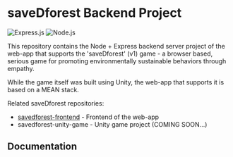 # saveDforest Backend Project
![Express.js](https://img.shields.io/badge/express.js-%23404d59.svg?style=for-the-badge&logo=express&logoColor=%2361DAFB)
![Node.js](https://img.shields.io/badge/Node.js-339933?style=flat&logo=node.js&logoColor=white)

This repository contains the Node + Express backend server project of the web-app that supports the 'saveDforest' (v1) game - a browser based, serious game for promoting environmentally sustainable behaviors through empathy. 

While the game itself was built using Unity, the web-app that supports it is based on a MEAN stack.

Related saveDforest repositories: 
- [savedforest-frontend](https://github.com/ricardosantosfc/savedforest-frontend-public) - Frontend of the web-app
- savedforest-unity-game - Unity game project (COMING SOON...)
  
## Documentation
